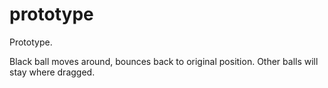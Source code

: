 # prototype

Prototype.

Black ball moves around, bounces back to original position.
Other balls will stay where dragged.

